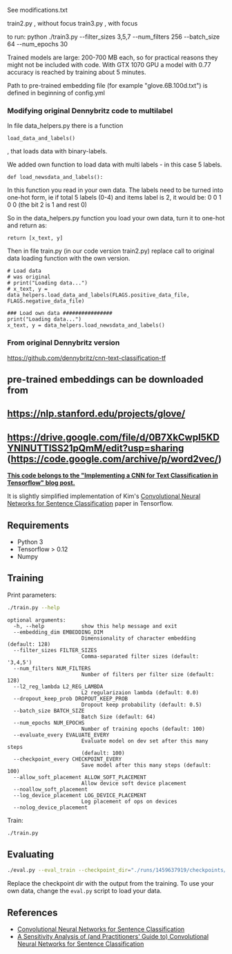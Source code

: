 
See modifications.txt

train2.py , without focus
train3.py , with focus

to run:
python ./train3.py --filter_sizes 3,5,7 --num_filters 256 --batch_size 64 --num_epochs 30

Trained models are large: 200-700 MB each, so for practical reasons they might not be included with code. 
With GTX 1070 GPU a model with 0.77 accuracy is reached by training about 5 minutes.

Path to pre-trained embedding file (for example "glove.6B.100d.txt") is defined in beginning of config.yml

### Modifying original Dennybritz code to multilabel 

In file data_helpers.py there is a function
```
load_data_and_labels()
```
, that loads data with binary-labels.

We added own function to load data with multi labels - in this case 5 labels.
```
def load_newsdata_and_labels():
```
In this function you read in your own data.
The labels need to be turned into one-hot form, ie if total 5 labels (0-4) and items label is 2, it would be: 0 0 1 0 0 (the bit 2 is 1 and rest 0)

So in the data_helpers.py function you load your own data, turn it to one-hot and return as: 
```
return [x_text, y]
```

Then in file train.py (in our code version train2.py) replace call to original data loading function with the own version.

```
# Load data
# was original
# print("Loading data...")
# x_text, y = data_helpers.load_data_and_labels(FLAGS.positive_data_file, FLAGS.negative_data_file)

### Load own data ################
print("Loading data...")
x_text, y = data_helpers.load_newsdata_and_labels()
```



### From original Dennybritz version
https://github.com/dennybritz/cnn-text-classification-tf

## pre-trained embeddings can be downloaded from 
## https://nlp.stanford.edu/projects/glove/
## https://drive.google.com/file/d/0B7XkCwpI5KDYNlNUTTlSS21pQmM/edit?usp=sharing  (https://code.google.com/archive/p/word2vec/)





**[This code belongs to the "Implementing a CNN for Text Classification in Tensorflow" blog post.](http://www.wildml.com/2015/12/implementing-a-cnn-for-text-classification-in-tensorflow/)**

It is slightly simplified implementation of Kim's [Convolutional Neural Networks for Sentence Classification](http://arxiv.org/abs/1408.5882) paper in Tensorflow.

## Requirements

- Python 3
- Tensorflow > 0.12
- Numpy

## Training

Print parameters:

```bash
./train.py --help
```

```
optional arguments:
  -h, --help            show this help message and exit
  --embedding_dim EMBEDDING_DIM
                        Dimensionality of character embedding (default: 128)
  --filter_sizes FILTER_SIZES
                        Comma-separated filter sizes (default: '3,4,5')
  --num_filters NUM_FILTERS
                        Number of filters per filter size (default: 128)
  --l2_reg_lambda L2_REG_LAMBDA
                        L2 regularizaion lambda (default: 0.0)
  --dropout_keep_prob DROPOUT_KEEP_PROB
                        Dropout keep probability (default: 0.5)
  --batch_size BATCH_SIZE
                        Batch Size (default: 64)
  --num_epochs NUM_EPOCHS
                        Number of training epochs (default: 100)
  --evaluate_every EVALUATE_EVERY
                        Evaluate model on dev set after this many steps
                        (default: 100)
  --checkpoint_every CHECKPOINT_EVERY
                        Save model after this many steps (default: 100)
  --allow_soft_placement ALLOW_SOFT_PLACEMENT
                        Allow device soft device placement
  --noallow_soft_placement
  --log_device_placement LOG_DEVICE_PLACEMENT
                        Log placement of ops on devices
  --nolog_device_placement

```

Train:

```bash
./train.py
```

## Evaluating

```bash
./eval.py --eval_train --checkpoint_dir="./runs/1459637919/checkpoints/"
```

Replace the checkpoint dir with the output from the training. To use your own data, change the `eval.py` script to load your data.


## References

- [Convolutional Neural Networks for Sentence Classification](http://arxiv.org/abs/1408.5882)
- [A Sensitivity Analysis of (and Practitioners' Guide to) Convolutional Neural Networks for Sentence Classification](http://arxiv.org/abs/1510.03820)
